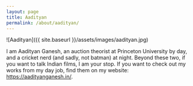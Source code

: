 ```yaml
---
layout: page
title: Aadityan
permalink: /about/aadityan/
---
```

![Aadityan]({{ site.baseurl }}/assets/images/aadityan.jpg)

I am Aadityan Ganesh, an auction theorist at Princeton University by day, and a cricket nerd (and sadly, not batman) at night.
Beyond these two, if you want to talk Indian films, I am your stop. If you want to check out my works from my day job, find them on my website: https://aadityanganesh.in/.  

